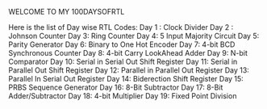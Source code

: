 WELCOME TO MY 100DAYSOFRTL







Here is the list of Day wise RTL Codes:
Day 1 : Clock Divider
Day 2 : Johnson Counter
Day 3: Ring Counter
Day 4: 5 Input Majority Circuit
Day 5: Parity Generator
Day 6: Binary to One Hot Encoder
Day 7: 4-bit BCD Synchronous Counter
Day 8: 4-bit Carry LookAhead Adder
Day 9: N-bit Comparator
Day 10: Serial in Serial Out Shift Register
Day 11: Serial in Parallel Out Shift Register
Day 12: Parallel in Parallel Out Register
Day 13: Parallel In Serial Out Register
Day 14: Biderection Shift Register
Day 15: PRBS Sequence Generator
Day 16: 8-Bit Subtractor
Day 17: 8-Bit Adder/Subtractor
Day 18: 4-bit Multiplier
Day 19: Fixed Point Division

